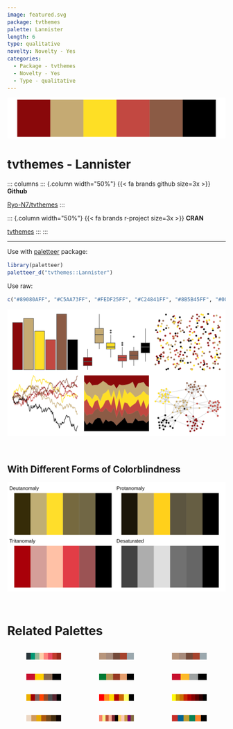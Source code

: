 ```yaml
---
image: featured.svg
package: tvthemes
palette: Lannister
length: 6
type: qualitative
novelty: Novelty - Yes
categories:
  - Package - tvthemes
  - Novelty - Yes
  - Type - qualitative
---
```


![](featured.svg)

# tvthemes - Lannister 

::: columns
::: {.column width="50%"}
{{< fa brands github size=3x >}}
**Github**

[Ryo-N7/tvthemes](https://github.com/Ryo-N7/tvthemes)
:::

::: {.column width="50%"}
{{< fa brands r-project size=3x >}}
**CRAN**

[tvthemes](https://CRAN.R-project.org/package=tvthemes)
:::
:::

<hr> 

Use with [paletteer](https://emilhvitfeldt.github.io/paletteer/) package:

```r
library(paletteer)
paletteer_d("tvthemes::Lannister")
```

Use raw:

```r
c("#89080AFF", "#C5AA73FF", "#FEDF25FF", "#C24841FF", "#8B5B45FF", "#000000FF")
``` 

![](examples.png) 

  <br>
  
  ## With Different Forms of Colorblindness
  
  ![](colorblind.svg) 

<br>

# Related Palettes

<div class="list" style="display: grid; grid-template-columns: auto auto auto;"> <figure class="figure">
<a href="../../awtools/a_palette/"> <img src="../../awtools/a_palette/featured.svg" style="width: 100%;" class="figure-img"></a>
</figure> <figure class="figure">
<a href="../../ButterflyColors/hamadryas_feronia/"> <img src="../../ButterflyColors/hamadryas_feronia/featured.svg" style="width: 100%;" class="figure-img"></a>
</figure> <figure class="figure">
<a href="../../ButterflyColors/hamadryas_feronia/"> <img src="../../ButterflyColors/hamadryas_feronia/featured.svg" style="width: 100%;" class="figure-img"></a>
</figure> <figure class="figure">
<a href="../../nbapalettes/hawks_90s/"> <img src="../../nbapalettes/hawks_90s/featured.svg" style="width: 100%;" class="figure-img"></a>
</figure> <figure class="figure">
<a href="../../nbapalettes/celtics2/"> <img src="../../nbapalettes/celtics2/featured.svg" style="width: 100%;" class="figure-img"></a>
</figure> <figure class="figure">
<a href="../../nbapalettes/hawks/"> <img src="../../nbapalettes/hawks/featured.svg" style="width: 100%;" class="figure-img"></a>
</figure> <figure class="figure">
<a href="../../tvthemes/FireNation/"> <img src="../../tvthemes/FireNation/featured.svg" style="width: 100%;" class="figure-img"></a>
</figure> <figure class="figure">
<a href="../../tvthemes/Stannis/"> <img src="../../tvthemes/Stannis/featured.svg" style="width: 100%;" class="figure-img"></a>
</figure> <figure class="figure">
<a href="../../trekcolors/klingon/"> <img src="../../trekcolors/klingon/featured.svg" style="width: 100%;" class="figure-img"></a>
</figure> <figure class="figure">
<a href="../../feathers/plains_wanderer/"> <img src="../../feathers/plains_wanderer/featured.svg" style="width: 100%;" class="figure-img"></a>
</figure> <figure class="figure">
<a href="../../palettetown/skitty/"> <img src="../../palettetown/skitty/featured.svg" style="width: 100%;" class="figure-img"></a>
</figure> <figure class="figure">
<a href="../../ggthemes/wsj_colors6/"> <img src="../../ggthemes/wsj_colors6/featured.svg" style="width: 100%;" class="figure-img"></a>
</figure> 
</div>
